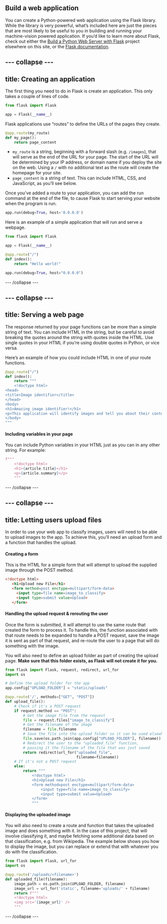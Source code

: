 ## Build a web application
You can create a Python-powered web application using the Flask library. While the library is very powerful, what’s included here are just the pieces that are most likely to be useful to you in building and running your machine-vision powered application. If you’d like to learn more about Flask, check out either the [Build a Python Web Server with Flask](https://projects.raspberrypi.org/en/projects/python-web-server-with-flask) project elsewhere on this site, or the [Flask documentation](https://flask.palletsprojects.com/).

--- collapse ---
---
title: Creating an application
---

The first thing you need to do in Flask is create an application. This only takes a couple of lines of code.

```python
from flask import Flask

app = Flask(__name__)
```

Flask applications use “routes” to define the URLs of the pages they create.

```python
@app.route(my_route)
def my_page():
    return page_content
```

 + `my_route` is a string, beginning with a forward slash (e.g. `/images`), that will serve as the end of the URL for your page. The start of the URL will be determined by your IP address, or domain name if you deploy the site on the web. Using a `/` with no additional text as the route will create the homepage for your site.
 + `page_content` is a string of text. This can include HTML, CSS, and JavaScript, as you’ll see below.

Once you’ve added a route to your application, you can add the run command at the end of the file, to cause Flask to start serving your website when the program is run.

```python
app.run(debug=True, host='0.0.0.0')
```

Here is an example of a simple application that will run and serve a webpage.
```python
from flask import Flask

app = Flask(__name__)

@app.route("/")
def index():
    return "Hello world!"

app.run(debug=True, host="0.0.0.0")
```
--- /collapse ---

--- collapse ---
---
title: Serving a web page
---
The response returned by your page functions can be more than a simple string of text. You can include HTML in the string, but be careful to avoid breaking the quotes around the string with quotes inside the HTML. Use single quotes in your HTML if you’re using double quotes in Python, or vice versa.

Here’s an example of how you could include HTML in one of your route functions.
```python
@app.route("/")
def index():
    return """
    <!doctype html>
<head>    
<title>Image identifier</title>
</head>
<body>
<h1>Amazing image identifier!</h1>
<p>This application will identify images and tell you about their contents. Simply upload an image to see how it works.</p>
</body>
"""
```

#### Including variables in your page
You can include Python variables in your HTML just as you can in any other string. For example:
```python
f"""
    <!doctype html>
    <h1>{article.title}</h1>
    <p>{article.summary}</p>
    """
```
--- /collapse ---

--- collapse ---
---
title: Letting users upload files
---

In order to use your web app to classify images, users will need to be able to upload images to the app. To achieve this, you’ll need an upload form and a function that handles the upload.

#### Creating a form
This is the HTML for a simple form that will attempt to upload the supplied image through the POST method.
```html
<!doctype html>
   <h1>Upload new File</h1>
   <form method=post enctype=multipart/form-data>
     <input type=file name=image_to_classify>
     <input type=submit value=Upload>
   </form>
```


#### Handling the upload request & rerouting the user
Once the form is submitted, it will attempt to use the same route that created the form to process it. To handle this, the function associated with that route needs to be expanded to handle a POST request, save the image it is sent as part of that request, and re-route the user to a page that will do something with the image.

You will also need to define an upload folder as part of creating the upload page. **Make sure that this folder exists, as Flask will not create it for you.**

```python
from flask import Flask, request, redirect, url_for
import os

# Define the upload folder for the app
app.config["UPLOAD_FOLDER"] = "static/uploads"

@app.route('/', methods=["GET", "POST"])
def upload_file():
    # Check if it's a POST request
    if request.method == "POST":
        # Get the image file from the request
        file = request.files["image_to_classify"]
        # Get the filename of the image
        filename = file.filename
        # Save the file into the upload folder so it can be used elsewhere
        file.save(os.path.join(app.config["UPLOAD_FOLDER"], filename))
        # Redirect the user to the "uploaded_file" function, 
        # passing it the filename of the file that was just saved
        return redirect(url_for("uploaded_file",
                                filename=filename))
    # If it's not a POST request
    else:
        return """
            <!doctype html>
            <h1>Upload new File</h1>
            <form method=post enctype=multipart/form-data>
                <input type=file name=image_to_classify>
                <input type=submit value=Upload>
            </form>
            """
```

#### Displaying the uploaded image
You will also need to create a route and function that takes the uploaded image and does something with it. In the case of this project, that will involve classifying it, and maybe fetching some additional data based on that classification, e.g. from Wikipedia. The example below shows you how to display the image, but you can replace or extend that with whatever you do with the classification.

```python
from flask import Flask, url_for
import os

@app.route('/uploads/<filename>')
def uploaded_file(filename):
    image_path = os.path.join(UPLOAD_FOLDER, filename)
    image_url = url_for('static', filename='uploads/' + filename)
    return f"""
    <!doctype html>
    <img src='{image_url}' />
    """
```
--- /collapse ---


